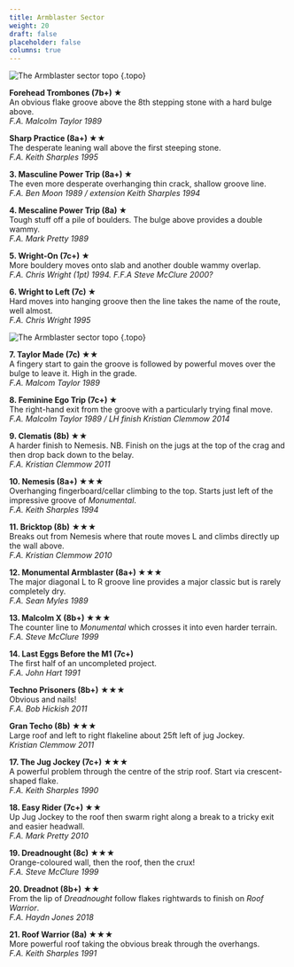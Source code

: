 ```yaml
---
title: Armblaster Sector
weight: 20
draft: false
placeholder: false
columns: true
---
```





![The Armblaster sector topo](/img/peak/cheedale/the-cornice-armblaster-left.jpg)
{.topo}

**Forehead Trombones (7b+) &starf;**  
An obvious flake groove above the 8th stepping stone with a hard bulge above.  
*F.A. Malcolm Taylor 1989*

**Sharp Practice (8a+) &starf;&starf;**  
The desperate leaning wall above the first steeping stone.  
*F.A. Keith Sharples 1995*

**3. Masculine Power Trip (8a+) &starf;**  
The even more desperate overhanging thin crack, shallow groove line.  
*F.A. Ben Moon 1989 / extension Keith Sharples 1994*

**4. Mescaline Power Trip (8a) &starf;**  
Tough stuff off a pile of boulders. The bulge above provides a double wammy.  
*F.A. Mark Pretty 1989*

**5. Wright-On (7c+) &starf;**  
More bouldery moves onto slab and another double wammy overlap.  
*F.A. Chris Wright (1pt) 1994. F.F.A Steve McClure 2000?*

**6. Wright to Left (7c) &starf;**  
Hard moves into hanging groove then the line takes the name of the route, well almost.  
*F.A. Chris Wright 1995*



![The Armblaster sector topo](/img/peak/cheedale/the-cornice-armblaster-sector.jpg)
{.topo}


**7. Taylor Made (7c) &starf;&starf;**  
A fingery start to gain the groove is followed by powerful moves over the bulge to leave it. High in the grade.  
*F.A. Malcom Taylor 1989*

**8. Feminine Ego Trip (7c+) &starf;**  
The right-hand exit from the groove with a particularly trying final move.  
*F.A. Malcolm Taylor 1989 / LH finish Kristian Clemmow 2014*

**9. Clematis (8b) &starf;&starf;**  
A harder finish to Nemesis. NB. Finish on the jugs at the top of the crag and then drop back down to the belay.  
*F.A. Kristian Clemmow 2011*

**10. Nemesis (8a+) &starf;&starf;&starf;**  
Overhanging fingerboard/cellar climbing to the top. Starts just left of the impressive groove of *Monumental*.  
*F.A. Keith Sharples 1994*

**11. Bricktop (8b)** &starf;&starf;&starf;  
Breaks out from Nemesis where that route moves L and climbs directly up the wall above.  
*F.A. Kristian Clemmow 2010*

**12. Monumental Armblaster (8a+) &starf;&starf;&starf;**  
The major diagonal L to R groove line provides a major classic but is rarely completely dry.  
*F.A. Sean Myles 1989* 

**13. Malcolm X (8b+) &starf;&starf;&starf;**  
The counter line to *Monumental* which crosses it into even harder terrain.  
*F.A. Steve McClure 1999*

**14. Last Eggs Before the M1 (7c+)**  
The first half of an uncompleted project.  
*F.A. John Hart 1991*

**Techno Prisoners (8b+)** &starf;&starf;&starf;  
Obvious and nails!  
*F.A. Bob Hickish 2011*

**Gran Techo (8b) &starf;&starf;&starf;**  
Large roof and left to right flakeline about 25ft left of jug Jockey.  
*Kristian Clemmow 2011*

**17. The Jug Jockey (7c+) &starf;&starf;&starf;**  
A powerful problem through the centre of the strip roof. Start via crescent-shaped flake.  
*F.A. Keith Sharples 1990*

**18. Easy Rider (7c+) &starf;&starf;**  
Up Jug Jockey to the roof then swarm right along a break to a tricky exit and easier headwall.  
*F.A. Mark Pretty 2010*

**19. Dreadnought (8c) &starf;&starf;&starf;**  
Orange-coloured wall, then the roof, then the crux!  
*F.A. Steve McClure 1999*

**20. Dreadnot (8b+)** &starf;&starf;  
From the lip of *Dreadnought* follow flakes rightwards to finish on *Roof Warrior*.  
*F.A. Haydn Jones 2018*

**21. Roof Warrior (8a) &starf;&starf;&starf;**  
More powerful roof taking the obvious break through the overhangs.  
*F.A. Keith Sharples 1991*



